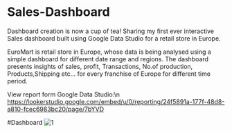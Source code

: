 # Sales-Dashboard
Dashboard creation is now a cup of tea! 
Sharing my first ever interactive Sales dashboard built using Google Data Studio for a retail store in Europe. 

EuroMart is retail store in Europe, whose data is being analysed using a simple dashboard for different date range and regions.
The dashboard presents insights of sales, profit, Transactions, No.of production, Products,Shipping  etc... for every franchise of Europe for different time period.

View report form Google Data Studio:\n
https://lookerstudio.google.com/embed/u/0/reporting/24f5891a-177f-48d8-a810-fcec6983bc20/page/7bYVD

#Dashboard
![1](https://github.com/Aishwarya-Venkatesan/Sales-Dashboard/assets/122103493/4907cb91-b912-46c8-8059-7a6d0a229b6b)
